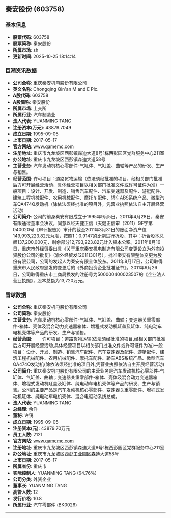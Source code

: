 ## 秦安股份 (603758)

### 基本信息

- **股票代码**: 603758
- **股票简称**: 秦安股份
- **所属市场**: sh
- **更新时间**: 2025-10-25 18:14:14

### 巨潮资讯数据

- **公司全称**: 重庆秦安机电股份有限公司
- **英文名称**: Chongqing Qin'an M and E Plc.
- **A股代码**: 603758
- **A股简称**: 秦安股份
- **所属市场**: 上交所
- **所属行业**: 汽车制造业
- **法人代表**: YUANMING TANG
- **注册资本(万元)**: 43879.7049
- **成立日期**: 1995-09-05
- **上市日期**: 2017-05-17
- **官方网站**: www.qamemc.com
- **注册地址**: 重庆市九龙坡区西彭镇森迪大道8号1栋西彭园区党群服务中心211室
- **办公地址**: 重庆市九龙坡区西彭镇森迪大道58号
- **主营业务**: 汽车发动机核心零部件-气缸体、气缸盖、曲轴等产品的研发、生产与销售。
- **经营范围**: 许可项目：道路货物运输（依法须经批准的项目，经相关部门批准后方可开展经营活动，具体经营项目以相关部门批准文件或许可证件为准）一般项目：设计、开发、制造、销售汽车配件、汽车变速器及配件、游艇配件、建筑工程机械配件、农用机械配件、摩托车配件、轿车ABS系统产品、微型汽车QA474Q发动机（除依法须经批准的项目外，凭营业执照依法自主开展经营活动）
- **公司简介**: 公司的前身秦安有限成立于1995年9月5日。2011年4月28日，秦安有限通过董事会决议，同意以经天健正信（天健正信审（2011）GF字第040020号《审计报告》）审计的截至2011年3月31日的账面净资产值149,993,223.82元为准，按照1：0.9147的比例进行折股，其中：折合股本总额137,200,000元，剩余部分12,793,223.82元计入资本公积。2011年8月16日，重庆市外经贸委出具《关于重庆秦安机电制造有限公司变更设立为外商投资股份公司的批复》（渝外经贸发[2011]301号），批准秦安有限整体变更为股份有限公司，公司的发起人为秦安有限全体股东。2011年8月17日，公司取得重庆市人民政府颁发的变更后的《外商投资企业批准证书》。2011年9月26日，公司取得重庆市工商局换发的注册号为500000400023507的《企业法人营业执照》，股本总额为13,720万元。

### 雪球数据

- **公司全称**: 重庆秦安机电股份有限公司
- **公司简称**: 秦安股份
- **主营业务**: 汽车发动机核心零部件-气缸体、气缸盖、曲轴；变速器关重零部件-箱体、壳体及混合动力变速器箱体、增程式发动机缸盖及缸体、纯电动车电机壳体等产品的研发、生产与销售。
- **经营范围**: 　　许可项目：道路货物运输(依法须经批准的项目,经相关部门批准后方可开展经营活动,具体经营项目以相关部门批准文件或许可证件为准)一般项目：设计、开发、制造、销售汽车配件、汽车变速器及配件、游艇配件、建筑工程机械配件、农用机械配件、摩托车配件、轿车ABS系统产品、微型汽车QA474Q发动机(除依法须经批准的项目外,凭营业执照依法自主开展经营活动)
- **公司简介**: 重庆秦安机电股份有限公司的主营业务是汽车发动机核心零部件-气缸体、气缸盖、曲轴；变速器关重零部件-箱体、壳体及混合动力变速器箱体、增程式发动机缸盖及缸体、纯电动车电机壳体等产品的研发、生产与销售。公司的主要产品是汽车发动机核心零部件、变速器关重零部件、增程式发动机缸体、纯电动车电机壳体、混合电驱动系统总成。
- **法人代表**: YUANMING TANG
- **总经理**: 余洋
- **董秘**: 许锐
- **成立日期**: 1995-09-05
- **注册资本(元)**: 43879.70万元
- **员工人数**: 2121
- **官方网站**: www.qamemc.com
- **注册地址**: 重庆市九龙坡区西彭镇森迪大道8号1栋西彭园区党群服务中心211室
- **办公地址**: 重庆市九龙坡区西彭工业园区森迪大道58号
- **上市日期**: 2017-05-17
- **所属省份**: 重庆市
- **实际控制人**: YUANMING TANG (64.76%)
- **公司分类**: 外资企业
- **董事长**: YUANMING TANG
- **高管人数**: 12
- **发行价格**: 10.8
- **所属行业**: 汽车零部件 (BK0026)

---